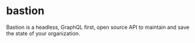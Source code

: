 # bastion
Bastion is a headless, GraphQL first, open source API to maintain and save the state of your organization.
